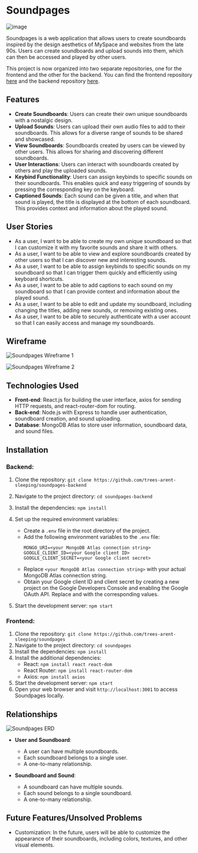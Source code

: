 # Soundpages
![image](https://github.com/trees-arent-sleeping/soundpages/assets/117592107/cf1c0b5e-7383-4d01-8249-12e4661b458e)

Soundpages is a web application that allows users to create soundboards inspired by the design aesthetics of MySpace and websites from the late 90s. Users can create soundboards and upload sounds into them, which can then be accessed and played by other users.

This project is now organized into two separate repositories, one for the frontend and the other for the backend. You can find the frontend repository [here](https://github.com/trees-arent-sleeping/soundpages) and the backend repository [here](https://github.com/trees-arent-sleeping/soundpages-backend).

## Features

- **Create Soundboards**: Users can create their own unique soundboards with a nostalgic design.
- **Upload Sounds**: Users can upload their own audio files to add to their soundboards. This allows for a diverse range of sounds to be shared and showcased.
- **View Soundboards**: Soundboards created by users can be viewed by other users. This allows for sharing and discovering different soundboards.
- **User Interactions**: Users can interact with soundboards created by others and play the uploaded sounds.
- **Keybind Functionality**: Users can assign keybinds to specific sounds on their soundboards. This enables quick and easy triggering of sounds by pressing the corresponding key on the keyboard.
- **Captioned Sounds**: Each sound can be given a title, and when that sound is played, the title is displayed at the bottom of each soundboard. This provides context and information about the played sound.

## User Stories

- As a user, I want to be able to create my own unique soundboard so that I can customize it with my favorite sounds and share it with others.
- As a user, I want to be able to view and explore soundboards created by other users so that I can discover new and interesting sounds.
- As a user, I want to be able to assign keybinds to specific sounds on my soundboard so that I can trigger them quickly and efficiently using keyboard shortcuts.
- As a user, I want to be able to add captions to each sound on my soundboard so that I can provide context and information about the played sound.
- As a user, I want to be able to edit and update my soundboard, including changing the titles, adding new sounds, or removing existing ones.
- As a user, I want to be able to securely authenticate with a user account so that I can easily access and manage my soundboards.

## Wireframe

![Soundpages Wireframe 1](https://github.com/trees-arent-sleeping/sound_pages/assets/117592107/18728f84-b1ad-4cb5-aa8c-d927a797f13b)

![Soundpages Wireframe 2](https://github.com/trees-arent-sleeping/sound_pages/assets/117592107/1cf465d5-57d8-45c0-b9d2-c05843f2cc34)

## Technologies Used

- **Front-end**: React.js for building the user interface, axios for sending HTTP requests, and react-router-dom for routing.
- **Back-end**: Node.js with Express to handle user authentication, soundboard creation, and sound uploading.
- **Database**: MongoDB Atlas to store user information, soundboard data, and sound files.

## Installation

### Backend:

1. Clone the repository: `git clone https://github.com/trees-arent-sleeping/soundpages-backend`
2. Navigate to the project directory: `cd soundpages-backend`
3. Install the dependencies: `npm install`
4. Set up the required environment variables:

   - Create a `.env` file in the root directory of the project.
   - Add the following environment variables to the `.env` file:
     ```
     MONGO_URI=<your MongoDB Atlas connection string>
     GOOGLE_CLIENT_ID=<your Google client ID>
     GOOGLE_CLIENT_SECRET=<your Google client secret>
     ```
   - Replace `<your MongoDB Atlas connection string>` with your actual MongoDB Atlas connection string.
   - Obtain your Google client ID and client secret by creating a new project on the Google Developers Console and enabling the Google OAuth API. Replace <your Google client ID> and <your Google client secret> with the corresponding values.

5. Start the development server: `npm start`

### Frontend:

1. Clone the repository: `git clone https://github.com/trees-arent-sleeping/soundpages`
2. Navigate to the project directory: `cd soundpages`
3. Install the dependencies: `npm install`
4. Install the additional dependencies:
   - React: `npm install react react-dom`
   - React Router: `npm install react-router-dom`
   - Axios: `npm install axios`
5. Start the development server: `npm start`
6. Open your web browser and visit `http://localhost:3001` to access Soundpages locally.

## Relationships

![Soundpages ERD](https://github.com/trees-arent-sleeping/sound_pages/assets/117592107/ba676616-f669-4380-b3df-3b41eae25654)

- **User and Soundboard**:
  - A user can have multiple soundboards.
  - Each soundboard belongs to a single user.
  - A one-to-many relationship.

- **Soundboard and Sound**:
  - A soundboard can have multiple sounds.
  - Each sound belongs to a single soundboard.
  - A one-to-many relationship.

## Future Features/Unsolved Problems

- Customization: In the future, users will be able to customize the appearance of their soundboards, including colors, textures, and other visual elements.
